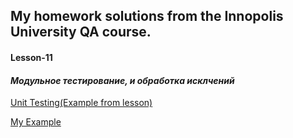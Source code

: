 ## My homework solutions from the Innopolis University QA course.

#### Lesson-11
#### _Модульное тестирование, и обработка исклчений_
[Unit Testing(Example from lesson)](https://github.com/eTonguzov/QA_UI-course/tree/main/Lesson-11/src/jUnit_examples)

[My Example](https://github.com/eTonguzov/QA_UI-course/tree/main/Lesson-11/src/my_Junit_test)



